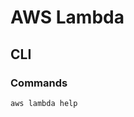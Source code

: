 # AWS Lambda

<!--
https://app.pluralsight.com/library/courses/introduction-aws-lambda/table-of-contents
https://app.pluralsight.com/library/courses/aws-developer-lambda-deep-dive/table-of-contents
https://app.pluralsight.com/library/courses/aws-developer-introduction-aws-lambda/table-of-contents
https://app.pluralsight.com/library/courses/aws-deploying-serverless-applications-application-model/table-of-contents
https://app.pluralsight.com/library/courses/lambda-expressions-java-code/table-of-contents
https://app.pluralsight.com/library/courses/enterprise-aws-lambdas-java-eclipse-ide/table-of-contents
https://app.pluralsight.com/library/courses/aws-developer-serverless-architecture-monitoring/table-of-contents
https://app.pluralsight.com/library/courses/snowforce-2020-session-21/table-of-contents
https://app.pluralsight.com/library/courses/implementing-design-patterns-java-8-lambda-expression/table-of-contents

https://www.linkedin.com/learning/learning-amazon-web-services-lambda-2/serverless-computing-with-lambdas
https://www.linkedin.com/learning/serverless-and-microservices-for-aws/why-serverless-why-microservices
https://www.linkedin.com/learning/serverless-architecture/what-you-should-know
https://www.linkedin.com/learning/building-dynamic-websites-using-aws-lambdas/serverless-technology-is-for-full-stack-developers
https://www.linkedin.com/learning/learning-amazon-web-services-aws-for-developers-2/getting-started-in-amazon-web-services-aws
https://www.linkedin.com/learning/building-serverless-apps-on-aws-2018/building-a-serverless-app-on-aws
https://www.linkedin.com/learning/aws-api-gateway-with-http-lambda-dynamodb-and-ios/easy-restful-api-creation
https://www.linkedin.com/learning/creating-a-serverless-application-using-react-in-aws/2392677
https://www.linkedin.com/learning/learning-cloud-computing-serverless-computing/introduction-to-serverless-computing
https://www.linkedin.com/learning/developing-aws-lambda-functions-with-kotlin/welcome
-->

## CLI

### Commands

```sh
aws lambda help
```

<!-- ### Usage

```sh
#
aws lambda
``` -->
